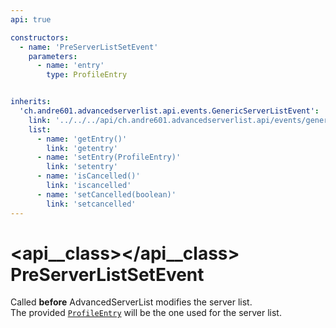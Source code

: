```yaml
---
api: true

constructors:
  - name: 'PreServerListSetEvent'
    parameters:
      - name: 'entry'
        type: ProfileEntry


inherits:
  'ch.andre601.advancedserverlist.api.events.GenericServerListEvent':
    link: '../../../api/ch.andre601.advancedserverlist.api/events/genericserverlistevent.md'
    list:
      - name: 'getEntry()'
        link: 'getentry'
      - name: 'setEntry(ProfileEntry)'
        link: 'setentry'
      - name: 'isCancelled()'
        link: 'iscancelled'
      - name: 'setCancelled(boolean)'
        link: 'setcancelled'
---
```


# <api__class></api__class> PreServerListSetEvent

Called **before** AdvancedServerList modifies the server list.  
The provided [`ProfileEntry`](../../../api/ch.andre601.advancedserverlist.api/events/genericserverlistevent.md#getentry) will be the one used for the server list.